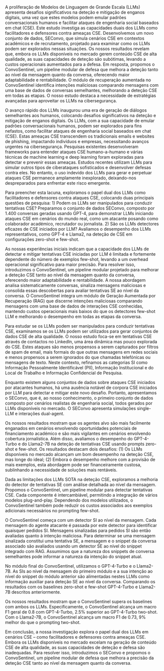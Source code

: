 A proliferação de Modelos de Linguagem de Grande Escala (LLMs) apresenta desafios significativos na deteção e mitigação de enganos digitais, uma vez que estes modelos podem emular padrões conversacionais humanos e facilitar ataques de engenharia social baseados em chat (CSE). Este estudo investiga as capacidades duais dos LLMs como facilitadores e defensores contra ameaças CSE. Desenvolvemos um novo conjunto de dados, SEConvo, que simula cenários CSE em contextos académicos e de recrutamento, projetado para examinar como os LLMs podem ser explorados nessas situações. Os nossos resultados revelam que, embora os LLMs disponíveis no mercado gerem conteúdo CSE de alta qualidade, as suas capacidades de deteção são subótimas, levando a custos operacionais aumentados para a defesa. Em resposta, propomos o ConvoSentinel, um pipeline modular de defesa que melhora a deteção tanto ao nível da mensagem quanto da conversa, oferecendo maior adaptabilidade e rentabilidade. O módulo de recuperação aumentada no ConvoSentinel identifica intenções maliciosas comparando mensagens com uma base de dados de conversas semelhantes, melhorando a deteção CSE em todas as etapas. O nosso estudo destaca a necessidade de estratégias avançadas para aproveitar os LLMs na cibersegurança.

O avanço rápido dos LLMs inaugurou uma era de geração de diálogos semelhantes aos humanos, colocando desafios significativos na deteção e mitigação de enganos digitais. Os LLMs, com a sua capacidade de emular padrões conversacionais humanos, podem ser explorados para fins nefastos, como facilitar ataques de engenharia social baseados em chat (CSE). Estas ameaças CSE transcendem os tradicionais emails e websites de phishing, impactando indivíduos e empresas, necessitando avanços urgentes na cibersegurança. Pesquisas existentes desenvolveram frameworks para entender ataques CSE humano-a-humano e várias técnicas de machine learning e deep learning foram exploradas para detectar e prevenir essas ameaças. Estudos recentes utilizam LLMs para simular outros tipos de ciberataques sofisticados e desenvolver defesas contra eles. No entanto, o uso indevido dos LLMs para gerar e perpetuar ataques CSE permanece amplamente inexplorado, deixando-nos despreparados para enfrentar este risco emergente.

Para preencher esta lacuna, exploramos o papel dual dos LLMs como facilitadores e defensores contra ataques CSE, colocando duas principais questões de pesquisa: 1) Podem os LLMs ser manipulados para conduzir tentativas CSE? Preparamos o conjunto de dados SEConvo, composto por 1.400 conversas geradas usando GPT-4, para demonstrar LLMs iniciando ataques CSE em cenários do mundo real, como um atacante posando como colaborador académico, recrutador ou jornalista. 2) São os LLMs detectores eficazes de CSE iniciados por LLM? Avaliamos o desempenho dos LLMs representativos, como GPT-4 e Llama2, na deteção de CSE em configurações zero-shot e few-shot.

As nossas experiências iniciais indicam que a capacidade dos LLMs de detectar e mitigar tentativas CSE iniciadas por LLM é limitada e fortemente dependente do número de exemplos few-shot, levando a um overhead operacional significativo para maior precisão. Para resolver isso, introduzimos o ConvoSentinel, um pipeline modular projetado para melhorar a deteção CSE tanto ao nível da mensagem quanto da conversa, oferecendo maior adaptabilidade e rentabilidade. A nossa abordagem analisa sistematicamente conversas, sinaliza mensagens maliciosas e consolida essas descobertas para avaliar tentativas SE ao nível da conversa. O ConvoSentinel integra um módulo de Geração Aumentada por Recuperação (RAG) que discerne intenções maliciosas comparando mensagens com uma base de dados de interações CSE conhecidas, mantendo custos operacionais mais baixos do que os detectores few-shot LLM e melhorando o desempenho em todas as etapas da conversa.

Para estudar se os LLMs podem ser manipulados para conduzir tentativas CSE, examinamos se os LLMs podem ser utilizados para gerar conjuntos de dados CSE de alta qualidade. O nosso estudo foca-se em tentativas CSE através de contactos no LinkedIn, uma área dinâmica mas pouco explorada do CSE. Estes ataques são menos propensos a serem capturados por filtros de spam de email, mais formais do que outras mensagens em redes sociais e menos propensos a serem ignorados do que chamadas telefónicas ou mensagens de texto. Neste contexto, refinamos as categorias SI como Informação Pessoalmente Identificável (PII), Informação Institucional e do Local de Trabalho e Informação Confidencial de Pesquisa.

Enquanto existem alguns conjuntos de dados sobre ataques CSE iniciados por atacantes humanos, há uma ausência notável de corpora CSE iniciados por LLM para detectar e mitigar este novo desafio. Portanto, apresentamos o SEConvo, que é, ao nosso conhecimento, o primeiro conjunto de dados composto por cenários realistas de engenharia social, todos gerados por LLMs disponíveis no mercado. O SEConvo apresenta simulações single-LLM e interações dual-agent.

Os nossos resultados mostram que os agentes alvo são mais facilmente enganados em cenários envolvendo oportunidades potenciais de financiamento académico e são mais vigilantes em cenários envolvendo cobertura jornalística. Além disso, avaliamos o desempenho do GPT-4-Turbo e do Llama2-7B na deteção de tentativas CSE usando prompts zero-shot e few-shot. Os resultados destacam dois desafios: (1) Os LLMs disponíveis no mercado alcançam um bom desempenho na deteção CSE, mas longe do ideal; (2) Embora o desempenho melhore com a provisão de mais exemplos, esta abordagem pode ser financeiramente custosa, sublinhando a necessidade de soluções mais rentáveis.

Dada as limitações dos LLMs SOTA na deteção CSE, exploramos a melhoria do detector de tentativas SE com análise detalhada ao nível da mensagem. Propomos o ConvoSentinel, um pipeline modular para detectar tentativas CSE. Cada componente é intercambiável, permitindo a integração de vários modelos plug-and-play. Dependendo dos modelos utilizados, o ConvoSentinel também pode reduzir os custos associados aos exemplos adicionais necessários no prompting few-shot.

O ConvoSentinel começa com um detector SI ao nível da mensagem. Cada mensagem do agente atacante é passada por este detector para identificar quaisquer pedidos SI. Mensagens sinalizadas para pedidos SI são então avaliadas quanto à intenção maliciosa. Para determinar se uma mensagem sinalizada constitui uma tentativa SE, a mensagem e o snippet da conversa associado são avaliados usando um detector SE ao nível do snippet integrado com RAG. Assumimos que a natureza dos snippets de conversa semelhantes pode informar a natureza da intenção do snippet atual.

No módulo final do ConvoSentinel, utilizamos o GPT-4-Turbo e o Llama2-7B. As SIs ao nível da mensagem do primeiro módulo e a sua intenção ao nível do snippet do módulo anterior são alimentadas nestes LLMs como informação auxiliar para deteção SE ao nível da conversa. Comparando os resultados com os baselines zero-shot e few-shot GPT-4-Turbo e Llama2-7B descritos anteriormente.

Os nossos resultados mostram que o ConvoSentinel supera os baselines com ambos os LLMs. Especificamente, o ConvoSentinel alcança um macro F1 geral de 0.8 com GPT-4-Turbo, 2.5% superior ao GPT-4-Turbo two-shot. Com o Llama2-7B, o ConvoSentinel alcança um macro F1 de 0.73, 9% melhor do que o prompting two-shot.

Em conclusão, a nossa investigação explora o papel dual dos LLMs em cenários CSE – como facilitadores e defensores contra ameaças CSE. Embora os LLMs disponíveis no mercado excelam na geração de conteúdo CSE de alta qualidade, as suas capacidades de deteção e defesa são inadequadas. Para resolver isso, introduzimos o SEConvo e propomos o ConvoSentinel, um pipeline modular de defesa que melhora a precisão da deteção CSE tanto ao nível da mensagem quanto da conversa.